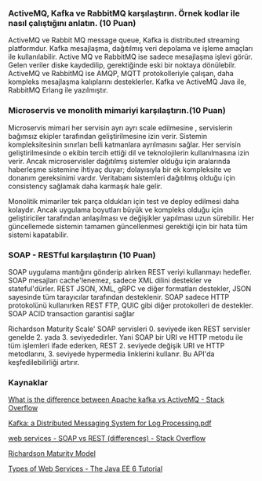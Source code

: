 ### ActiveMQ, Kafka ve RabbitMQ karşılaştırın. Örnek kodlar ile nasıl çalıştığını anlatın. (10 Puan)

ActiveMQ ve Rabbit MQ message queue, Kafka is distributed streaming platformdur. Kafka mesajlaşma, dağıtılmış veri depolama ve işleme amaçları ile kullanılabilir.
Active MQ ve RabbitMQ ise sadece mesajlaşma işlevi görür. Gelen veriler diske kaydedilip, gerektiğinde eski bir noktaya dönülebilr.
ActiveMQ ve RabbitMQ ise AMQP, MQTT protokolleriyle çalışan, daha kompleks mesajlaşma kalıplarını desteklerler. 
Kafka ve ActiveMQ Java ile, RabbitMQ Erlang ile yazılmıştır.

### Microservis ve monolith mimariyi karşılaştırın.(10 Puan)
Microservis mimari her servisin ayrı ayrı scale edilmesine , servislerin bağımsız ekipler tarafından geliştirilmesine izin verir.
Sistemin kompleksitesinin sınırları belli katmanlara ayrılmasını sağlar. Her servisin geliştirilmesinde o ekibin tercih ettiği dil ve teknolojilerin kullanılmasına izin verir.
Ancak microservisler dağıtılmış sistemler olduğu için aralarında haberleşme sistemine ihtiyaç duyar; dolayısıyla bir ek kompleksite ve donanım gereksinimi vardır. 
Veritabanı sistemleri dağıtılmış olduğu için consistency sağlamak daha karmaşık hale gelir.

Monolitik mimariler tek parça oldukları için test ve deploy edilmesi daha kolaydır.
Ancak uygulama boyutları büyük ve kompleks olduğu için geliştiriciler tarafından anlaşılması ve değişikler yapılması uzun sürebilir.
Her güncellemede sistemin tamamen güncellenmesi gerektiği için bir hata tüm sistemi kapatabilir.

### SOAP - RESTful karşılaştırın (10 Puan)

SOAP uygulama mantığını gönderip alırken REST veriyi kullanmayı hedefler. SOAP mesajları cache'lenemez, sadece XML dilini destekler ve stateful'dürler.
REST JSON, XML, gRPC ve diğer formatları destekler, JSON sayesinde tüm tarayıcılar tarafından desteklenir. SOAP sadece HTTP protokolünü kullanırken REST FTP, QUIC gibi diğer protokolleri de destekler.
SOAP ACID transaction garantisi sağlar

Richardson Maturity Scale' SOAP servisleri 0. seviyede iken REST servisler genelde 2. yada 3. seviyededirler.
Yani SOAP bir URI ve HTTP metodu ile tüm işlemleri ifade ederken, REST 2. seviyede değişik URI ve HTTP metodlarını, 3. seviyede hypermedia linklerini kullanır. Bu API'da keşfedilebilirliği artırır.

### Kaynaklar
[What is the difference between Apache kafka vs ActiveMQ - Stack Overflow](https://stackoverflow.com/questions/44792604/what-is-the-difference-between-apache-kafka-vs-activemq)

[Kafka: a Distributed Messaging System for Log Processing.pdf](https://notes.stephenholiday.com/Kafka.pdf)

[web services - SOAP vs REST (differences) - Stack Overflow](https://stackoverflow.com/questions/19884295/soap-vs-rest-differences)

[Richardson Maturity Model](https://restfulapi.net/richardson-maturity-model/)

[Types of Web Services - The Java EE 6 Tutorial](https://docs.oracle.com/javaee/6/tutorial/doc/giqsx.html)


